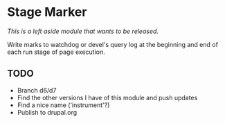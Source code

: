 # Stage Marker

*This is a left aside module that wants to be released.*

Write marks to watchdog or devel's query log at the beginning and end of each run stage of page execution.

## TODO

 * Branch d6/d7
 * Find the other versions I have of this module and push updates
 * Find a nice name ('instrument'?)
 * Publish to drupal.org

